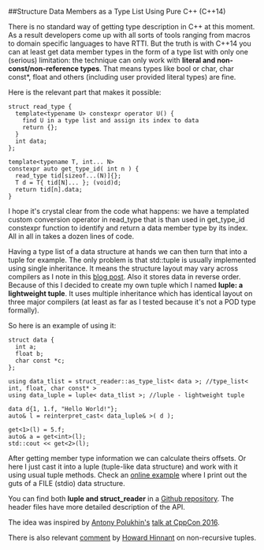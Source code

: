 
##Structure Data Members as a Type List Using Pure C++ (C++14)

  There is no standard way of getting type description in C++ at this moment. As a result 
  developers come up with all sorts of tools ranging from macros to domain specific languages 
  to have RTTI. But the truth is with C++14 you can at least get data member types in the form of
  a type list with only one (serious) limitation: the technique can only work with **literal and 
  non-const/non-reference types**. That means types like bool or char, char const\*, float  and 
  others (including user provided literal types) are fine.

  Here is the relevant part that makes it possible:

    struct read_type {
      template<typename U> constexpr operator U() {
        find U in a type list and assign its index to data
        return {};
      }
      int data;
    };
    
    template<typename T, int... N>
    constexpr auto get_type_id( int n ) {
      read_type tid[sizeof...(N)]{};
      T d = T{ tid[N]... }; (void)d;
      return tid[n].data;
    }

  I hope it's crystal clear from the code what happens: we have a templated custom conversion
  operator in read\_type that is than used in get\_type\_id constexpr function to identify and
  return a data member type by its index. All in all in takes a dozen lines of code.

  Having a type list of a data structure at hands we can then turn that into a tuple for example.
  The only problem is that std::tuple is usually implemented using single inheritance. It means
  the structure layout may vary across compilers as I note in this [blog post][l]. Also it stores
  data in reverse order. Because of this I decided to create my own tuple which I named 
  **luple: a lightweight tuple**. It uses multiple inheritance which has identical layout on 
  three major compilers (at least as far as I tested because it's not a POD type formally).

  So here is an example of using it:

    struct data {
      int a;
      float b;
      char const *c;
    };
    
    using data_tlist = struct_reader::as_type_list< data >; //type_list< int, float, char const* >
    using data_luple = luple< data_tlist >; //luple - lightweight tuple
    
    data d{1, 1.f, "Hello World!"};
    auto& l = reinterpret_cast< data_luple& >( d );
    
    get<1>(l) = 5.f;
    auto& a = get<int>(l);
    std::cout << get<2>(l);

  After getting member type information we can calculate theirs offsets. Or here I just cast it 
  into a luple (tuple-like data structure) and work with it using usual tuple methods.
  Check an [online example][d] where I print out the guts of a FILE (stdio) data structure.

  You can find both **luple and struct\_reader** in a [Github repository][git]. The header files
  have more detailed description of the API.

  The idea was inspired by [Antony Polukhin's][anton] [talk at CppCon 2016][cppcon].

  There is also relevant [comment](https://goo.gl/uL9hgC) by [Howard Hinnant][h] on non-recursive 
  tuples.


  [cppcon]: https://www.youtube.com/watch?v=abdeAew3gmQ "C++14 Reflections Without Macros, Markup nor External Tooling"
  [anton]: http://apolukhin.github.io/ "Antony Polukhin"
  [h]: https://howardhinnant.github.io/ "Howard Hinnant"
  [l]: http://alexpolt.github.io/struct-layout.html "Visual C++ Struct Layout Reminder"
  [d]: https://goo.gl/vS46PL "Struct Reader Online Example"
  [git]: https://github.com/alexpolt/luple "Luple: a lightweight tuple and Struct Reader"


